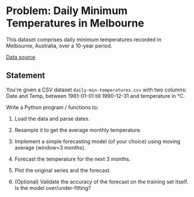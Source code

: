 # Problem: Daily Minimum Temperatures in Melbourne

This dataset comprises daily minimum temperatures recorded in Melbourne, Australia, over a 10-year period.

[Data source](https://www.kaggle.com/datasets/vipullrathod/daily-min-temperatures)

## Statement

You're given a CSV dataset `daily-min-temperatures.csv` with two columns: Date and Temp, between 1981-01-01 till 1990-12-31 and temperature in °C.

Write a Python program / functions to:

1. Load the data and parse dates.

2. Resample it to get the average monthly temperature.

3. Implement a simple forecasting model (of your choice) using moving average (window=3 months).

4. Forecast the temperature for the next 3 months.

5. Plot the original series and the forecast.

6. (Optional) Validate the accuracy of the forecast on the training set itself. Is the model over/under-fitting?
